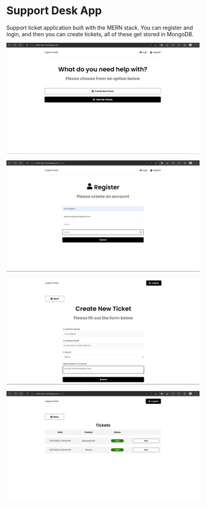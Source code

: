 # Support Desk App

Support ticket application built with the MERN stack. You can register and login, and then you can create tickets, all of these get stored in MongoDB. 

![alt text](https://github.com/taroserigano/React-Ticket-Service-App-2022/blob/main/screenshots/1.png)


![alt text](https://github.com/taroserigano/React-Ticket-Service-App-2022/blob/main/screenshots/2.png)

![alt text](https://github.com/taroserigano/React-Ticket-Service-App-2022/blob/main/screenshots/3.png)

![alt text](https://github.com/taroserigano/React-Ticket-Service-App-2022/blob/main/screenshots/4.png)

